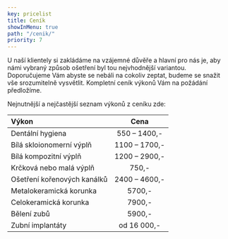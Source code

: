 ```yaml
---
key: pricelist
title: Ceník
showInMenu: true
path: "/cenik/"
priority: 7
---
```

U naší klientely si zakládáme na vzájemné důvěře a hlavní pro nás je, aby námi vybraný způsob ošetření byl tou nejvhodnější variantou. Doporučujeme Vám abyste se nebáli na cokoliv zeptat, budeme se snažit vše srozumitelně vysvětlit. Kompletní ceník výkonů Vám na požádání předložíme. 

Nejnutnější a nejčastější seznam výkonů z ceníku zde: 

Výkon                           | Cena
:-------------------------------| :------------------------------:
Dentální hygiena                | 550 – 1400,- 
Bílá skloionomerní výplň        |1100 – 1700,- 
Bílá kompozitní výplň           |1200 – 2900,- 
Krčková nebo malá výplň         | 750,- 
Ošetření kořenových kanálků     | 2400 – 4600,- 
Metalokeramická korunka         | 5700,- 
Celokeramická korunka           | 7900,- 
Bělení zubů                     | 5900,- 
Zubní implantáty                | od 16 000,-
